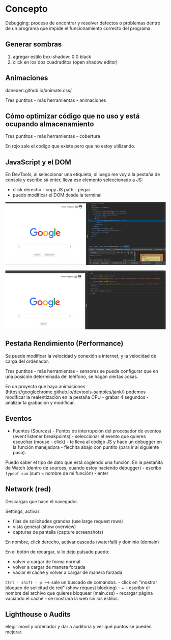 # Concepto

Debugging: proceso de encontrar y resolver defectos o problemas dentro de un programa que impide el funcionamiento correcto del programa.

## Generar sombras

1. agregar estilo box-shadow: 0 0 black
2. click en los dos cuadraditos (open shadow editor)

## Animaciones

daneden.github.io/animate.css/

Tres puntitos - más herramientas - animaciones

## Cómo optimizar código que no uso y está ocupando almacenamiento

Tres puntitos - más herramientas - cobertura

En rojo sale el código que existe pero que no estoy utilizando.

## JavaScript y el DOM

En DevTools, al seleccionar una etiquieta, si luego me voy a la pestaña de consola y escribo `$0` enter, lleva ese elemento seleccionado a JS:

- click derecho - copy JS path - pegar
- puedo modificar el DOM desde la terminal

![imagen de la web antes de modificar el DOM desde JS](JS_DOM_antes.png)

![imagen de la web despues de modificar el DOM desde JS](JS_DOM_despues.png)

## Pestaña Rendimiento (Performance)

Se puede modificar la velocidad y conexión a internet, y la velocidad de carga del ordenador.

Tres puntitos - más herramientas - sensores
se puede configurar que en una posición determinada del teléfono, se hagan ciertas cosas.

En un proyecto que haya animaciones (https://googlechrome.github.io/devtools-samples/jank/) podemos modificar la realentización en la pestaña CPU - grabar 4 segundos - analizar la grabación y modificar.

## Eventos

- Fuentes (Sources) - Puntos de interrupción del procesador de eventos (event listener breakpoints) - seleccionar el evento que quieres escuchar (mouse - click) - te lleva al código JS y hace un debugger en la función manejadora - flechita abajo con puntito (para ir al siguiente paso).

Puedo saber el tipo de dato que está cogiendo una función.
En la pestañita de Watch (dentro de sources, cuando estoy haciendo debugger) - escribo `typeof sum` (sum = nombre de mi función) - enter

## Network (red)

Descargas que hace el navegador.

Settings, activar:

- filas de solicitudes grandes (use large request rows)
- vista general (show overview)
- capturas de pantalla (capture screenshots)

En nombre, click derecho, activar cascada (waterfall) y dominio (domain)

En el botón de recargar, si lo dejo pulsado puedo:

- volver a cargar de forma normal
- volver a cargar de manera forzada
- vaciar el caché y volver a cargar de manera forzada

`Ctrl - shift - p `--> sale un buscado de comandos. - click en "mostrar bloqueo de solicitud de red" (show request blocking) - + - escribir el nombre del archivo que quieres bloquear (main.css) - recargar página vaciando el caché - se mostrará la web sin los estilos.

## Lighthouse o Audits

elegir movil y ordenador y dar a auditoría y ver qué puntos se pueden mejorar.
